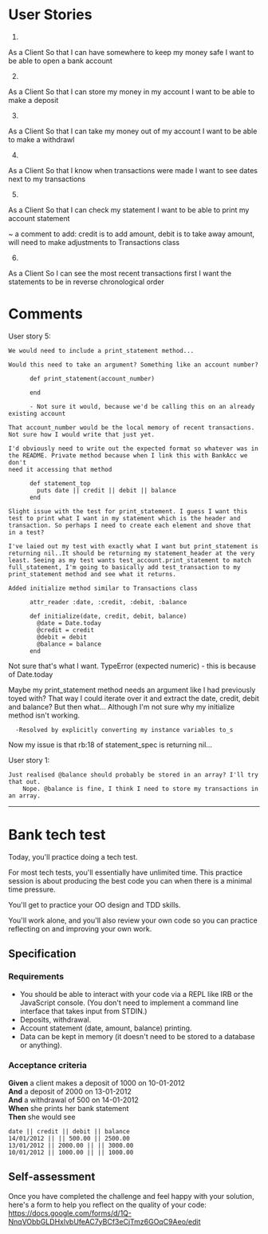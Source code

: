 # User Stories

1.
As a Client
So that I can have somewhere to keep my money safe
I want to be able to open a bank account

2.
As a Client
So that I can store my money in my account
I want to be able to make a deposit

3.
As a Client
So that I can take my money out of my account
I want to be able to make a withdrawl

4.
As a Client
So that I know when transactions were made
I want to see dates next to my transactions

5.
As a Client
So that I can check my statement
I want to be able to print my account statement

~ a comment to add: credit is to add amount, debit is to take away amount, will need to make adjustments to Transactions class

6.
As a Client
So I can see the most recent transactions first
I want the statements to be in reverse chronological order

# Comments

User story 5:

    We would need to include a print_statement method...

    Would this need to take an argument? Something like an account number?

          def print_statement(account_number)

          end

          - Not sure it would, because we'd be calling this on an already existing account

    That account_number would be the local memory of recent transactions.
    Not sure how I would write that just yet.

    I'd obviously need to write out the expected format so whatever was in
    the README. Private method because when I link this with BankAcc we don't
    need it accessing that method

          def statement_top
            puts date || credit || debit || balance
          end

    Slight issue with the test for print_statement. I guess I want this test to print what I want in my statement which is the header and transaction. So perhaps I need to create each element and shove that in a test?

    I've laied out my test with exactly what I want but print_statement is returning nil..It should be returning my statement_header at the very least. Seeing as my test wants test_account.print_statement to match full_statement, I'm going to basically add test_transaction to my print_statement method and see what it returns.

    Added initialize method similar to Transactions class

          attr_reader :date, :credit, :debit, :balance

          def initialize(date, credit, debit, balance)
            @date = Date.today
            @credit = credit
            @debit = debit
            @balance = balance
          end

  Not sure that's what I want. TypeError (expected numeric) - this is because of Date.today

  Maybe my print_statement method needs an argument like I had previously toyed with? That way I could iterate over it and extract the date, credit, debit and balance? But then what... Although I'm not sure why my initialize method isn't working.

      -Resolved by explicitly converting my instance variables to_s

  Now my issue is that rb:18 of statement_spec is returning nil...


User story 1:

    Just realised @balance should probably be stored in an array? I'll try that out.
        Nope. @balance is fine, I think I need to store my transactions in an array.
    

----------------------------------
# Bank tech test

Today, you'll practice doing a tech test.

For most tech tests, you'll essentially have unlimited time.  This practice session is about producing the best code you can when there is a minimal time pressure.

You'll get to practice your OO design and TDD skills.

You'll work alone, and you'll also review your own code so you can practice reflecting on and improving your own work.

## Specification

### Requirements

* You should be able to interact with your code via a REPL like IRB or the JavaScript console.  (You don't need to implement a command line interface that takes input from STDIN.)
* Deposits, withdrawal.
* Account statement (date, amount, balance) printing.
* Data can be kept in memory (it doesn't need to be stored to a database or anything).

### Acceptance criteria

**Given** a client makes a deposit of 1000 on 10-01-2012  
**And** a deposit of 2000 on 13-01-2012  
**And** a withdrawal of 500 on 14-01-2012  
**When** she prints her bank statement  
**Then** she would see

```
date || credit || debit || balance
14/01/2012 || || 500.00 || 2500.00
13/01/2012 || 2000.00 || || 3000.00
10/01/2012 || 1000.00 || || 1000.00
```

## Self-assessment

Once you have completed the challenge and feel happy with your solution, here's a form to help you reflect on the quality of your code: https://docs.google.com/forms/d/1Q-NnqVObbGLDHxlvbUfeAC7yBCf3eCjTmz6GOqC9Aeo/edit